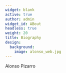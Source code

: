 ```yaml
---
widget: blank
active: true
author: admin
widget_id: ABout
headless: true
weight: 20
title: Biography
design:
  background:
    image: alonso_web.jpg
---
```

Alonso Pizarro